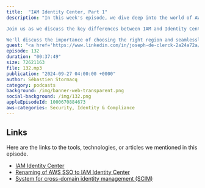 ```yaml
---
title:  "IAM Identity Center, Part 1"
description: "In this week's episode, we dive deep into the world of AWS Identity Center and explore how it changed workforce identity access management within the AWS ecosystem.

Join us as we discuss the key differences between IAM and Identity Center, unraveling how this powerful service is specifically designed to manage human user access to AWS accounts. Discover the diverse use cases for Identity Center, from managing employee access to AWS accounts to providing seamless access to various AWS applications.

We'll discuss the importance of choosing the right region and seamlessly integrating with your preferred identity providers. Additionally, we'll shed light on common pitfalls and scenarios to be aware of when leveraging Identity Center."
guest: "<a href='https://www.linkedin.com/in/joseph-de-clerck-2a24a72a/'>Joseph de Clerck</a>, ProServ Consultant, <a href='https://www.linkedin.com/in/robertomigli/'>Roberto Migli</a>, Solution Architect, AWS, <a href='https://www.linkedin.com/in/brookejamieson/'>Brooke Jamieson</a>, Developer Advocate, AWS."
episode: 132
duration: "00:37:49" 
size: 72621163
file: 132.mp3	
publication: "2024-09-27 04:00:00 +0000"
author: Sébastien Stormacq
category: podcasts
background: /img/banner-web-transparent.png
social-background: /img/132.png
appleEpisodeId: 1000670884673
aws-categories: Security, Identity & Compliance
---
```


## Links

Here are the links to the tools, technologies, or articles we mentioned in this episode.

- [IAM Identity Center](https://docs.aws.amazon.com/singlesignon/latest/userguide/what-is.html)
- [Renaming of AWS SSO to IAM Identity Center](https://aws.amazon.com/about-aws/whats-new/2022/07/aws-single-sign-on-aws-sso-now-aws-iam-identity-center/)
- [System for cross-domain identity management (SCIM)](https://scim.cloud/)

